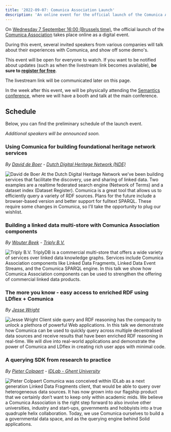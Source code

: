 ```yaml
---
title: '2022-09-07: Comunica Association Launch'
description: 'An online event for the official launch of the Comunica Association'
---
```


On [Wednesday 7 September 16:00 (Brussels time)](https://www.timeanddate.com/worldclock/converter.html?iso=20220907T160000&p1=48),
the official launch of the [Comunica Association](/association/) takes place online as a digital event.

During this event, several invited speakers from various companies will talk about their experiences with Comunica, and show off some demo's.

This event will be open for everyone to watch.
If you want to be notified about updates (such as when the livestream link becomes available),
**be sure to [register for free](https://www.eventbrite.com/e/comunica-association-launch-tickets-383969391787)**.

<div class="note">
The livestream link will be communicated later on this page. 
</div>

In the week after this event, we will be physically attending the [Semantics conference](/events/2022-09-13-semantics_conference/),
where we will have a booth and talk at the main conference.

## Schedule

Below, you can find the preliminary schedule of the launch event.

_Additional speakers will be announced soon._

### Using Comunica for building foundational heritage network services

*By [David de Boer](https://github.com/ddeboer) - [Dutch Digital Heritage Network (NDE)](https://netwerkdigitaalerfgoed.nl/)*

<p>
<img src="https://avatars.githubusercontent.com/u/89267?v=4" alt="David de Boer" class="events-speaker-img" />
At the Dutch Digital Heritage Network we’ve been building services that facilitate the discovery, use and sharing of linked data. Two examples are a realtime federated search engine (Network of Terms) and a dataset index (Dataset Register). Comunica is a great tool that allows us to efficiently query a variety of RDF sources. Plans for the future include a browser-based version and better support for fulltext SPARQL. These require some changes in Comunica, so I’ll take the opportunity to plug our wishlist.
</p>

### Building a linked data multi-store with Comunica Association components

*By [Wouter Beek](https://github.com/wouterbeek/) - [Triply B.V.](https://triply.cc/)*

<p>
<img src="https://nightly.triplydb.com/imgs/logos/logo-lg.svg?v=3" alt="Triply B.V." class="events-speaker-img" />
TriplyDB is a commercial multi-store that offers a wide variety of
services over linked data knowledge graphs.
Services include Comunica Association components like Linked Data
Fragments, Linked Data Event Streams, and the Comunica SPARQL engine.
In this talk we show how Comunica Association components can be used
to strengthen the offering of commercial linked data products.
</p>

### The more you know - easy access to enriched RDF using LDflex + Comunica

*By [Jesse Wright](https://github.com/jeswr/)*

<p>
<img src="https://avatars.githubusercontent.com/u/63333554?v=4" alt="Jesse Wright" class="events-speaker-img" />
Client side query and RDF reasoning has the compacity to unlock a plethora of powerful Web applications. In this talk we demonstrate how Comunica can be used to quickly query across multiple decentralised data sources and receive results that have been enriched RDF reasoning in real-time. We will dive into real-world applications and demonstrate the power of Comunica and LDflex in creating rich user apps with minimal code.
</p>

### A querying SDK from research to practice

*By [Pieter Colpaert](https://pietercolpaert.be/) - [IDLab - Ghent University](https://knows.idlab.ugent.be/)*

<p>
<img src="https://pietercolpaert.be/img/pc.jpg" alt="Pieter Colpaert" class="events-speaker-img" />
Comunica was conceived within IDLab as a next generation Linked Data Fragments client, that would be able to query over heterogeneous data sources. It has now grown into our flagship product that we certainly don’t want to keep only within academic mids. We believe a Comunica Association is the right step forward to also involve other universities, industry and start-ups, governments and hobbyists into a true quadruple helix collaboration. Today, we use Comunica ourselves to build a a governmental data space, and as the querying engine behind Solid applications.
</p>

